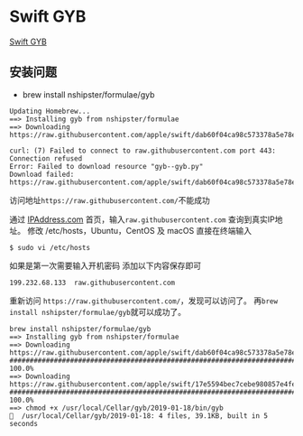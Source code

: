 # Swift GYB

[Swift GYB](https://nshipster.cn/swift-gyb/)

## 安装问题

* brew install nshipster/formulae/gyb

```
Updating Homebrew...
==> Installing gyb from nshipster/formulae
==> Downloading https://raw.githubusercontent.com/apple/swift/dab60f04ca98c573378a5e78ed85d5a27a7ca2e0/utils

curl: (7) Failed to connect to raw.githubusercontent.com port 443: Connection refused
Error: Failed to download resource "gyb--gyb.py"
Download failed: https://raw.githubusercontent.com/apple/swift/dab60f04ca98c573378a5e78ed85d5a27a7ca2e0/utils/gyb.py
```
访问地址`https://raw.githubusercontent.com/`不能成功

通过 [IPAddress.com](https://www.ipaddress.com) 首页，输入`raw.githubusercontent.com` 查询到真实IP地址。
修改 /etc/hosts，Ubuntu，CentOS 及 macOS 直接在终端输入
```
$ sudo vi /etc/hosts
```
如果是第一次需要输入开机密码
添加以下内容保存即可
```
199.232.68.133  raw.githubusercontent.com
```
重新访问 `https://raw.githubusercontent.com/`，发现可以访问了。
再`brew install nshipster/formulae/gyb`就可以成功了。
```
brew install nshipster/formulae/gyb
==> Installing gyb from nshipster/formulae
==> Downloading https://raw.githubusercontent.com/apple/swift/dab60f04ca98c573378a5e78ed85d5a27a7ca2e0/utils
######################################################################## 100.0%
==> Downloading https://raw.githubusercontent.com/apple/swift/17e5594bec7cebe980857e4fe3e05837708f9f62/utils
######################################################################## 100.0%
==> chmod +x /usr/local/Cellar/gyb/2019-01-18/bin/gyb
🍺  /usr/local/Cellar/gyb/2019-01-18: 4 files, 39.1KB, built in 5 seconds
```